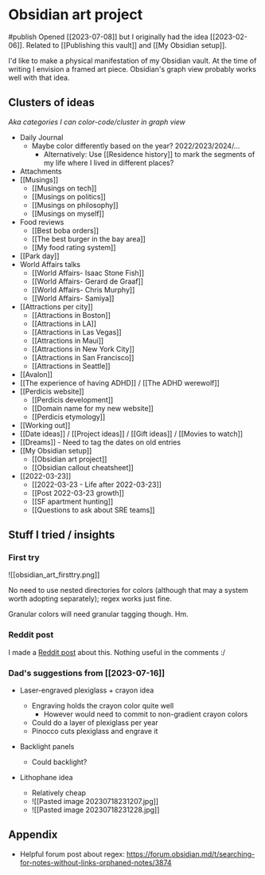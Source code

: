 # Obsidian art project
#publish
Opened [[2023-07-08]] but I originally had the idea [[2023-02-06]].
Related to [[Publishing this vault]] and [[My Obsidian setup]].

I'd like to make a physical manifestation of my Obsidian vault. At the time of writing I envision a framed art piece. Obsidian's graph view probably works well with that idea.

## Clusters of ideas
_Aka categories I can color-code/cluster in graph view_

- Daily Journal
    - Maybe color differently based on the year? 2022/2023/2024/...
        - Alternatively: Use [[Residence history]] to mark the segments of my life where I lived in different places?
- Attachments
- [[Musings]]
    - [[Musings on tech]]
    - [[Musings on politics]]
    - [[Musings on philosophy]]
    - [[Musings on myself]]
- Food reviews
    - [[Best boba orders]]
    - [[The best burger in the bay area]]
    - [[My food rating system]]
- [[Park day]]
- World Affairs talks
	- [[World Affairs- Isaac Stone Fish]]
	- [[World Affairs- Gerard de Graaf]]
	- [[World Affairs- Chris Murphy]]
	- [[World Affairs- Samiya]]
- [[Attractions per city]]
	- [[Attractions in Boston]]
	- [[Attractions in LA]]
	- [[Attractions in Las Vegas]]
	- [[Attractions in Maui]]
	- [[Attractions in New York City]]
	- [[Attractions in San Francisco]]
	- [[Attractions in Seattle]]
- [[Avalon]]
- [[The experience of having ADHD]] / [[The ADHD werewolf]]
- [[Perdicis website]]
	- [[Perdicis development]]
	- [[Domain name for my new website]]
	- [[Perdicis etymology]]
- [[Working out]]
- [[Date ideas]] / [[Project ideas]] / [[Gift ideas]] / [[Movies to watch]]
- [[Dreams]] - Need to tag the dates on old entries
- [[My Obsidian setup]]
	- [[Obsidian art project]]
	- [[Obsidian callout cheatsheet]]
- [[2022-03-23]]
	- [[2022-03-23 - Life after 2022-03-23]]
	- [[Post 2022-03-23 growth]]
	- [[SF apartment hunting]]
	- [[Questions to ask about SRE teams]]



## Stuff I tried / insights
### First try

![[obsidian_art_firsttry.png]]

No need to use nested directories for colors (although that may a system worth adopting separately); regex works just fine.

Granular colors will need granular tagging though. Hm.

### Reddit post
I made a [Reddit post](https://old.reddit.com/r/ObsidianMD/comments/1510fuz/ideas_for_making_graph_view_look_nice_for_a/) about this. Nothing useful in the comments :/

### Dad's suggestions from [[2023-07-16]]
- Laser-engraved plexiglass + crayon idea
    - Engraving holds the crayon color quite well
        - However would need to commit to non-gradient crayon colors
    - Could do a layer of plexiglass per year
    - Pinocco cuts plexiglass and engrave it

- Backlight panels
    - Could backlight?

- Lithophane idea
    - Relatively cheap
    - ![[Pasted image 20230718231207.jpg]]
    - ![[Pasted image 20230718231228.jpg]]



## Appendix
- Helpful forum post about regex: https://forum.obsidian.md/t/searching-for-notes-without-links-orphaned-notes/3874
